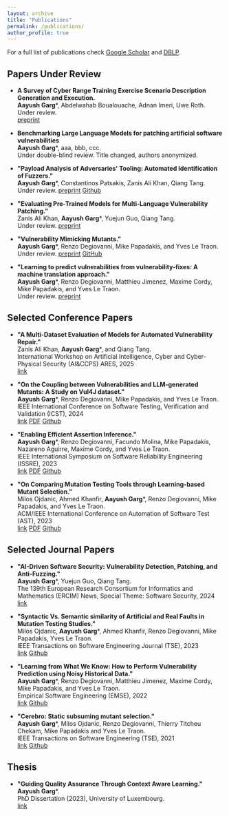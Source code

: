 ```yaml
---
layout: archive
title: "Publications"
permalink: /publications/
author_profile: true
---
```



For a full list of publications check [Google Scholar](https://scholar.google.com/citations?user=UB0hgRAAAAAJ) 
and [DBLP](https://dblp.org/pid/36/8488.html).


Papers Under Review
-------------------

* **A Survey of Cyber Range Training Exercise Scenario Description Generation and Execution.**<br>
**Aayush Garg**\*, Abdelwahab Boualouache, Adnan Imeri, Uwe Roth.<br>
Under review.<br>
[preprint](https://draayushgarg.github.io/files/A_Survey_of_Cyber_Range_Training_Exercise_Scenario_Description_Generation_and_Execution.pdf)

* **Benchmarking Large Language Models for patching artificial software vulnerabilities**<br>
**Aayush Garg**\*, aaa, bbb, ccc.<br>
Under double-blind review. Title changed, authors anonymized.

* **"Payload Analysis of Adversaries' Tooling: Automated Identification of Fuzzers."**<br>
**Aayush Garg**\*, Constantinos Patsakis, Zanis Ali Khan, Qiang Tang.<br>
Under review. [preprint](https://doi.org/10.36227/techrxiv.173385946.65994728/v1) [Github](https://github.com/garghub/fuzzing)

* **"Evaluating Pre-Trained Models for Multi-Language Vulnerability Patching."**<br>
Zanis Ali Khan, **Aayush Garg**\*, Yuejun Guo, Qiang Tang.<br>
Under review. [preprint](https://doi.org/10.48550/arXiv.2501.07339)

* **"Vulnerability Mimicking Mutants."**<br>
**Aayush Garg**\*, Renzo Degiovanni, Mike Papadakis, and Yves Le Traon.<br>
Under review. [preprint](https://draayushgarg.github.io/files/VulnerabilityMimickingMutants.pdf) [GitHub](https://github.com/garghub/mystique)

* **"Learning to predict vulnerabilities from vulnerability-fixes: A machine translation approach."**<br>
**Aayush Garg**\*, Renzo Degiovanni, Matthieu Jimenez, Maxime Cordy, Mike Papadakis, and Yves Le Traon.<br>
Under review. [preprint](https://draayushgarg.github.io/files/LearningToPredictVulnerabilitiesFromVulnerability-Fixes_AMachineTranslationApproach.pdf)


Selected Conference Papers
--------------------------

* **"A Multi-Dataset Evaluation of Models for Automated Vulnerability Repair."**<br>
Zanis Ali Khan, **Aayush Garg**\*, and Qiang Tang.<br>
International Workshop on Artificial Intelligence, Cyber and Cyber-Physical Security (AI&CCPS) ARES, 2025<br>
[link](https://doi.org/10.1007/978-3-032-00630-1_5)

* **"On the Coupling between Vulnerabilities and LLM-generated Mutants: A Study on Vul4J dataset."**<br>
**Aayush Garg**\*, Renzo Degiovanni, Mike Papadakis, and Yves Le Traon.<br>
IEEE International Conference on Software Testing, Verification and Validation (ICST), 2024<br>
[link](https://doi.ieeecomputersociety.org/10.1109/ICST60714.2024.00035) [PDF](https://draayushgarg.github.io/files/VulnerabilityCouplingMutants.pdf) [Github](https://github.com/garghub/VulnerabilityCouplingMutants)

* **"Enabling Efficient Assertion Inference."**<br>
**Aayush Garg**\*, Renzo Degiovanni, Facundo Molina, Mike Papadakis, Nazareno Aguirre, Maxime Cordy, and Yves Le Traon.<br>
IEEE International Symposium on Software Reliability Engineering (ISSRE), 2023<br>
[link](https://ieeexplore.ieee.org/document/10301231) [PDF](https://draayushgarg.github.io/files/Enabling_Efficient_Assertion_Inference.pdf) [Github](https://github.com/garghub/seeker)

* **"On Comparing Mutation Testing Tools through Learning-based Mutant Selection."**<br>
Milos Ojdanic, Ahmed Khanfir, **Aayush Garg**\*, Renzo Degiovanni, Mike Papadakis, and Yves Le Traon.<br>
ACM/IEEE International Conference on Automation of Software Test (AST), 2023<br>
[link](https://ieeexplore.ieee.org/document/10173980) [PDF](https://draayushgarg.github.io/files/OnComparingMutationTestingToolsThroughLearning-basedMutantSelection.pdf) [Github](https://github.com/serval-uni-lu/The_dataset_of_large_case_studies_on_mutants_similarity_with_bugs)

Selected Journal Papers
------------------------

* **"AI-Driven Software Security: Vulnerability Detection, Patching, and Anti-Fuzzing."**<br>
**Aayush Garg**\*, Yuejun Guo, Qiang Tang.<br>
The 139th European Research Consortium for Informatics and Mathematics (ERCIM) News, Special Theme: Software Security, 2024<br>
[link](https://ercim-news.ercim.eu/en139/special/ai-driven-software-security-vulnerability-detection-patching-and-anti-fuzzing)

* **"Syntactic Vs. Semantic similarity of Artificial and Real Faults in Mutation Testing Studies."**<br>
Milos Ojdanic, **Aayush Garg**\*, Ahmed Khanfir, Renzo Degiovanni, Mike Papadakis, Yves Le Traon.<br>
IEEE Transactions on Software Engineering Journal (TSE), 2023<br>
[link](https://ieeexplore.ieee.org/document/10136793) [Github](https://github.com/serval-uni-lu/The_dataset_of_large_case_studies_on_mutants_similarity_with_bugs)

* **"Learning from What We Know: How to Perform Vulnerability Prediction using Noisy Historical Data."**<br>
**Aayush Garg**\*, Renzo Degiovanni, Matthieu Jimenez, Maxime Cordy, Mike Papadakis, and Yves Le Traon.<br>
Empirical Software Engineering (EMSE), 2022<br>
[link](https://link.springer.com/article/10.1007/s10664-022-10197-4) [Github](https://github.com/garghub/TROVON)

* **"Cerebro: Static subsuming mutant selection."**<br>
**Aayush Garg**\*, Milos Ojdanic, Renzo Degiovanni, Thierry Titcheu Chekam, Mike Papadakis and Yves Le Traon.<br>
IEEE Transactions on Software Engineering (TSE), 2021<br>
[link](https://doi.ieeecomputersociety.org/10.1109/TSE.2022.3140510) [Github](https://github.com/garghub/Cerebro)


Thesis
-------
* **"Guiding Quality Assurance Through Context Aware Learning."**<br>
**Aayush Garg**\*.<br>
PhD Dissertation (2023), University of Luxembourg.<br>
[link](https://orbilu.uni.lu/handle/10993/55042)
